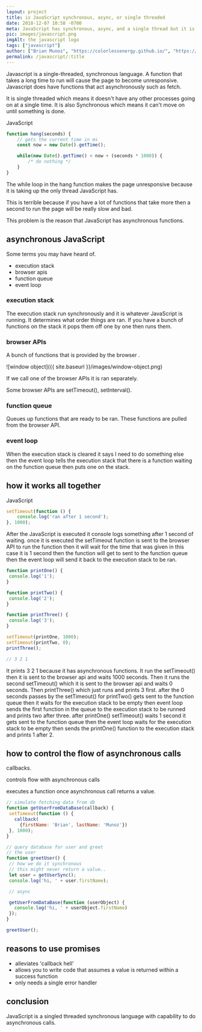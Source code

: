 ```yaml
---
layout: project
title: is JavaScript synchronous, async, or single threaded
date: 2018-12-07 10:58 -0700
meta: JavaScript has synchronous, async, and a single thread but it is a singled threaded synchronous language with capability to do asynchronous calls.
pic: images/javascript.png
imgAlt: the javascript logo
tags: ["javascript"]
author: ["Brian Munoz", "https://colorlessenergy.github.io/", "https://github.com/colorlessenergy"]
permalink: /javascript/:title
---
```


Javascript is a single-threaded, synchronous language. A function that takes a long time to run will cause the page to become unresponsive. Javascript does have functions that act asynchronously such as <span class="highlight__code">fetch</span>.

It is single threaded which means it doesn't have any other processes going on at a single time. It is also Synchronous which means it can't move on until something is done.

<p class="highlight__file-desc">
 JavaScript
</p>

```javascript
function hang(seconds) {
    // gets the current time in ms
    const now = new Date().getTime();

    while(new Date().getTime() < now + (seconds * 1000)) {
        /* do nothing */ 
    }
}
```

The while loop in the hang function makes the page unresponsive because it is taking up the only thread JavaScript has.

This is terrible because if you have a lot of functions that take more then a second to run the page will be really slow and bad.

This problem is the reason that JavaScript has asynchronous functions.

## asynchronous JavaScript

Some terms you may have heard of.

* execution stack
* browser apis
* function queue
* event loop

### execution stack

The execution stack run synchronously and it is whatever JavaScript is running. It determines what order things are ran. If you have a bunch of functions on the stack it pops them off one by one then runs them.

### browser APIs

A bunch of functions that is provided by the browser .

![window object]({{ site.baseurl }}/images/window-object.png)

If we call one of the browser APIs it is ran separately.

Some browser APIs are <span class="highlight__code">setTimeout()</span>, <span class="highlight__code">setInterval()</span>.

### function queue

Queues up functions that are ready to be ran. These functions are pulled from the browser API.

### event loop

When the execution stack is cleared it says I need to do something else then the event loop tells the execution stack that there is a function waiting on the function queue then puts one on the stack.

## how it works all together

<p class="highlight__file-desc">
    JavaScript
</p>

```javascript
setTimeout(function () {
    console.log('ran after 1 second');
}, 1000);
```

After the JavaScript is executed it console logs something after 1 second of waiting. once it is executed the <span class="highlight__code">setTimeout</span> function is sent to the browser API to run the function then it will wait for the time that was given in this case it is 1 second then the function will get to sent to the function queue then the event loop will send it back to the execution stack to be ran.


```javascript
function printOne() {
 console.log('1');
}

function printTwo() {
 console.log('2');
}

function printThree() {
 console.log('3');
}

setTimeout(printOne, 1000);
setTimeout(printTwo, 0);
printThree();

// 3 2 1
```

It prints 3 2 1 because it has asynchronous functions. It run the <span class="highlight__code">setTimeout()</span> then it is sent to the browser api and waits 1000 seconds. Then it runs the second <span class="highlight__code">setTimeout()</span> which it is sent to the browser api and waits 0 seconds. Then <span class="highlight__code">printThree()</span> which just runs and prints 3 first. after the 0 seconds passes by the <span class="highlight__code">setTimeout()</span> for <span class="highlight__code">printTwo()</span> gets sent to the function queue then it waits for the execution stack to be empty then event loop sends the first function in the queue to the execution stack to be runned and prints two after three. after <span class="highlight__code">printOne()</span> <span class="highlight__code">setTimeout()</span> waits 1 second it gets sent to the function queue then the event loop waits for the execution stack to be empty then sends the <span class="highlight__code">printOne()</span> function to the execution stack and prints 1 after 2.


## how to control the flow of asynchronous calls

callbacks.

controls flow with asynchronous calls

executes a function once asynchronous call returns a value.

```javascript
// simulate fetching data from db
function getUserFromDataBase(callback) {
 setTimeout(function () {
   callback(
     {firstName: 'Brian', lastName: 'Munoz'})
 }, 1000);
}

// query database for user and greet
// the user
function greetUser() {
 // how we do it synchronous
 // this might never return a value..
 let user = getUserSync();
 console.log('hi, ' + user.firstName);

 // async

 getUserFromDataBase(function (userObject) {
   console.log('hi, ' + userObject.firstName)
 });
}

greetUser();

```

## reasons to use promises

* alleviates 'callback hell'
* allows you to write code that assumes a value is returned within a success function
* only needs a single error handler

## conclusion

JavaScript is a singled threaded synchronous language with capability to do asynchronous calls.